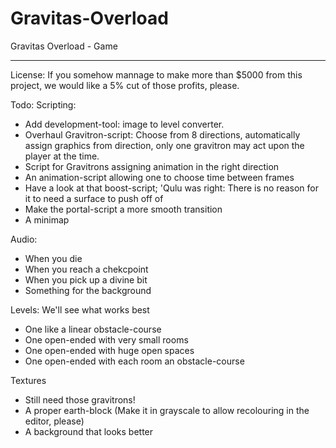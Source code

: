 # Gravitas-Overload
Gravitas Overload - Game

---

License:
If you somehow mannage to make more than $5000 from this project, we would like a 5% cut of those profits, please.



Todo:
Scripting:
* Add development-tool: image to level converter.
* Overhaul Gravitron-script: Choose from 8 directions, automatically assign graphics from direction, only one gravitron may act upon the player at the time.
* Script for Gravitrons assigning animation in the right direction
* An animation-script allowing one to choose time between frames
* Have a look at that boost-script; 'Qulu was right: There is no reason for it to need a surface to push off of
* Make the portal-script a more smooth transition
* A minimap

Audio:
* When you die
* When you reach a chekcpoint
* When you pick up a divine bit
* Something for the background

Levels: We'll see what works best
* One like a linear obstacle-course
* One open-ended with very small rooms
* One open-ended with huge open spaces
* One open-ended with each room an obstacle-course
 
Textures
* Still need those gravitrons!
* A proper earth-block (Make it in grayscale to allow recolouring in the editor, please)
* A background that looks better
